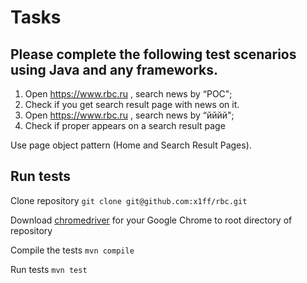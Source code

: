 # Tasks

## Please complete the following test scenarios using Java and any frameworks.
1. Open https://www.rbc.ru , search news by “РОС";
2. Check if you get search result page with news on it.
3. Open https://www.rbc.ru , search news by “йййй";
4. Check if proper appears on a search result page

Use page object pattern (Home and Search Result Pages).

## Run tests

Clone repository
`git clone git@github.com:x1ff/rbc.git`

Download [chromedriver](https://chromedriver.storage.googleapis.com/index.html) for your Google Chrome to root directory of repository

Compile the tests
`mvn compile`

Run tests
`mvn test`
